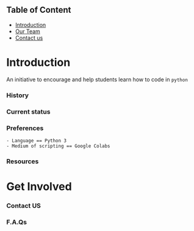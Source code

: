 ## Table of Content
- [Introduction](#introduction)
- [Our Team](#our-team)
- [Contact us](#contact-us)

# Introduction
An initiative to encourage and help students learn how to code in `python`
### History

### Current status

### Preferences
    - Language == Python 3
    - Medium of scripting == Google Colabs
### Resources

# Get Involved

### Contact US

### F.A.Qs

